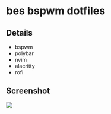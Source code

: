 # bes bspwm dotfiles

## Details
* bspwm
* polybar
* nvim
* alacritty
* rofi

## Screenshot

![](https://raw.githubusercontent.com/bes1337/dotfiles/master/neofetch.png)
